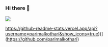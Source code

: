 ### Hi there 👋
![](https://komarev.com/ghpvc/?username=parimalkothari)

https://github-readme-stats.vercel.app/api?username=parimalkothari&show_icons=true))](https://github.com/parimalkothari)


<!--
**parimalkothari/parimalkothari** is a ✨ _special_ ✨ repository because its `README.md` (this file) appears on your GitHub profile.

Here are some ideas to get you started:

- 🔭 I’m currently working on ...
- 🌱 I’m currently learning ...
- 👯 I’m looking to collaborate on ...
- 🤔 I’m looking for help with ...
- 💬 Ask me about ...
- 📫 How to reach me: ...
- 😄 Pronouns: ...
- ⚡ Fun fact: ...
-->
